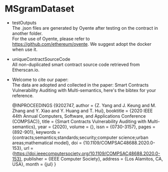 # MSgramDataset
* testOutputs  
  The .json files are generated by Oyente after testing on the contract in another folder.   
  For the use of Oyente, please refer to https://github.com/ethereum/oyente. We suggest adopt the docker when use it.
* uniqueContractSourceCode  
  All non-duplicated smart contract source code retrieved from Etherscan.io.
* Welcome to cite our paper:  
  The data are adopted and collected in the paper: Smart Contracts Vulnerability Auditing with Multi-semantics, here's the bibtex for your reference.  
  
  @INPROCEEDINGS {9202747,
  author = {Z. Yang and J. Keung and M. Zhang and Y. Xiao and Y. Huang and T. Hui},
  booktitle = {2020 IEEE 44th Annual Computers, Software, and Applications Conference (COMPSAC)},
  title = {Smart Contracts Vulnerability Auditing with Multi-semantics},
  year = {2020},
  volume = {},
  issn = {0730-3157},
  pages = {892-901},
  keywords = {contracts;semantics;standards;security;computer science;urban areas;mathematical model},
  doi = {10.1109/COMPSAC48688.2020.0-153},
  url = {https://doi.ieeecomputersociety.org/10.1109/COMPSAC48688.2020.0-153},
  publisher = {IEEE Computer Society},
  address = {Los Alamitos, CA, USA},
  month = {jul}
  }
